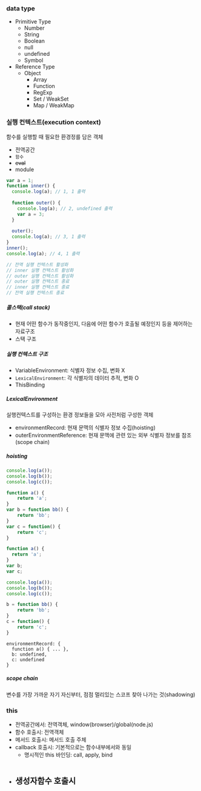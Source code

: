 ### data type
- Primitive Type
  - Number
  - String
  - Boolean
  - null
  - undefined
  - Symbol
- Reference Type
  - Object
    - Array
    - Function
    - RegExp
    - Set / WeakSet
    - Map / WeakMap

### 실행 컨텍스트(execution context)
함수를 실행할 때 필요한 환경정를 담은 객체
- 전역공간
- `함수`
- ~~eval~~
- module
```javascript
var a = 1;
function inner() {
  console.log(a); // 1, 1 출력
  
  function outer() {
    console.log(a); // 2, undefined 출력
    var a = 3;
  }
  
  outer();
  console.log(a); // 3, 1 출력
}
inner();
console.log(a); // 4, 1 출력

// 전역 실행 컨텍스트 활성화
// inner 실행 컨텍스트 활성화
// outer 실행 컨텍스트 활성화
// outer 실행 컨텍스트 종료
// inner 실행 컨텍스트 종료
// 전역 실행 컨텍스트 종료
```
##### 콜스택(call stack)
- 현재 어떤 함수가 동작중인지, 다음에 어떤 함수가 호출될 예정인지 등을 제어하는 자료구조
- 스택 구조

##### 실행 컨텍스트 구조
- VariableEnvironment: 식별자 정보 수집, 변화 X
- `LexicalEnvironment`: 각 식별자의 데이터 추적, 변화 O
- ThisBinding

##### LexicalEnvironment
실행컨텍스트를 구성하는 환경 정보들을 모아 사전처럼 구성한 객체
- environmentRecord: 현재 문맥의 식별자 정보 수집(hoisting)
- outerEnvironmentReference: 현재 문맥에 관련 있는 외부 식별자 정보를 참조(scope chain)

##### hoisting
```javascript
console.log(a());
console.log(b());
console.log(c());

function a() {
    return 'a';
}
var b = function bb() {
    return 'bb';
}
var c = function() {
    return 'c';
}
```
```javascript
function a() {
  return 'a';
}
var b;
var c;

console.log(a());
console.log(b());
console.log(c());

b = function bb() {
    return 'bb';
}
c = function() {
    return 'c';
}
```
```text
environmentRecord: {
  function a() { ... },
  b: undefined,
  c: undefined
}
```

##### scope chain
변수를 가장 가까운 자기 자신부터, 점점 멀리있는 스코프 찾아 나가는 것(shadowing)

### this
- 전역공간에서: 전역객체, window(browser)/global(node.js)
- 함수 호출시: 전역객체
- 메서드 호출시: 메서드 호출 주체
- callback 호출시: 기본적으로는 함수내부에서와 동일
  - 명시적인 this 바인딩: call, apply, bind
    ```javascript

    ```
- 생성자함수 호출시
  - 
